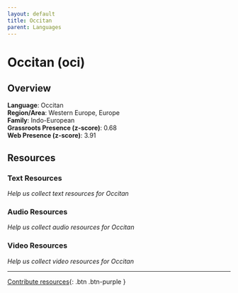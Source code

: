 ```yaml
---
layout: default
title: Occitan
parent: Languages
---
```


# Occitan (oci)

## Overview

**Language**: Occitan  
**Region/Area**: Western Europe, Europe  
**Family**: Indo-European  
**Grassroots Presence (z-score)**: 0.68  
**Web Presence (z-score)**: 3.91  

## Resources

### Text Resources
*Help us collect text resources for Occitan*

### Audio Resources
*Help us collect audio resources for Occitan*

### Video Resources
*Help us collect video resources for Occitan*

---

[Contribute resources](https://forms.office.com/e/1SfLJx3u1r){: .btn .btn-purple }
